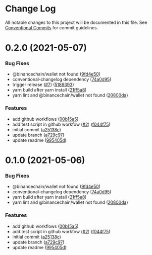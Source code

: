 # Change Log

All notable changes to this project will be documented in this file.
See [Conventional Commits](https://conventionalcommits.org) for commit guidelines.

# 0.2.0 (2021-05-07)


### Bug Fixes

* @binancechain/wallet not found ([9fd4e50](https://github.com/binance-chain-npm/bcw.js/commit/9fd4e50ab6caa2835cc8ed5c543ff9b5078c97b6))
* conventional-changelog dependency ([74a0d95](https://github.com/binance-chain-npm/bcw.js/commit/74a0d95843f11a76ee36d8c91a4746ada7b43db1))
* trigger release ([#7](https://github.com/binance-chain-npm/bcw.js/issues/7)) ([5186393](https://github.com/binance-chain-npm/bcw.js/commit/5186393450670290ee1b8df4f46cf50f4126a3e4))
* yarn build after yarn install ([21ff5a8](https://github.com/binance-chain-npm/bcw.js/commit/21ff5a81e23a1578984e8b829641ac84d670a58b))
* yarn lint and @binancechain/wallet not found ([20800da](https://github.com/binance-chain-npm/bcw.js/commit/20800da580217b5978ff4a7fa164a58cebf810d4))


### Features

* add github workflows ([00b15a5](https://github.com/binance-chain-npm/bcw.js/commit/00b15a5dfbae05580f8fd1b5b1157ea832fd03aa))
* add test script in github workfow ([#2](https://github.com/binance-chain-npm/bcw.js/issues/2)) ([f044f75](https://github.com/binance-chain-npm/bcw.js/commit/f044f75dd9f41ce1f4b0abac7fae274458749f43))
* initial commit ([a25138c](https://github.com/binance-chain-npm/bcw.js/commit/a25138c2a41ab47a0b7d843d73f76435d331c45b))
* update branch ([a729c97](https://github.com/binance-chain-npm/bcw.js/commit/a729c977a9f87b5d849bed19e9f8131eb8e71173))
* update readme ([995405d](https://github.com/binance-chain-npm/bcw.js/commit/995405dc64172947c874a91d8eaa20f66a6eac13))





# 0.1.0 (2021-05-06)


### Bug Fixes

* @binancechain/wallet not found ([9fd4e50](https://github.com/binance-chain-npm/bcw.js/commit/9fd4e50ab6caa2835cc8ed5c543ff9b5078c97b6))
* conventional-changelog dependency ([74a0d95](https://github.com/binance-chain-npm/bcw.js/commit/74a0d95843f11a76ee36d8c91a4746ada7b43db1))
* yarn build after yarn install ([21ff5a8](https://github.com/binance-chain-npm/bcw.js/commit/21ff5a81e23a1578984e8b829641ac84d670a58b))
* yarn lint and @binancechain/wallet not found ([20800da](https://github.com/binance-chain-npm/bcw.js/commit/20800da580217b5978ff4a7fa164a58cebf810d4))


### Features

* add github workflows ([00b15a5](https://github.com/binance-chain-npm/bcw.js/commit/00b15a5dfbae05580f8fd1b5b1157ea832fd03aa))
* add test script in github workfow ([#2](https://github.com/binance-chain-npm/bcw.js/issues/2)) ([f044f75](https://github.com/binance-chain-npm/bcw.js/commit/f044f75dd9f41ce1f4b0abac7fae274458749f43))
* initial commit ([a25138c](https://github.com/binance-chain-npm/bcw.js/commit/a25138c2a41ab47a0b7d843d73f76435d331c45b))
* update branch ([a729c97](https://github.com/binance-chain-npm/bcw.js/commit/a729c977a9f87b5d849bed19e9f8131eb8e71173))
* update readme ([995405d](https://github.com/binance-chain-npm/bcw.js/commit/995405dc64172947c874a91d8eaa20f66a6eac13))
